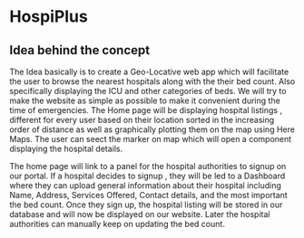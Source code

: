 # HospiPlus

## Idea behind the concept

The Idea basically is to create a Geo-Locative web app which will facilitate the user to browse the nearest hospitals along with the their bed count. Also specifically displaying the ICU and other categories of beds. We will try to make the website as simple as possible to make it convenient during the time of emergencies.
The Home page will be displaying hospital listings , different for every user based on their location sorted in the increasing order of distance as well as graphically plotting them on the map using Here Maps. The user can seect the marker on map which will open a component displaying the hospital details.

The home page will link to a panel for the hospital authorities to signup on our portal. If a hospital decides to signup , they will be led to a Dashboard where they can upload general information about their hospital including Name, Address, Services Offered, Contact details,  and the most important the bed count. Once they sign up, the hospital listing will be stored in our database and will now be displayed on our website. Later the hospital authorities can manually keep on updating the bed count.
